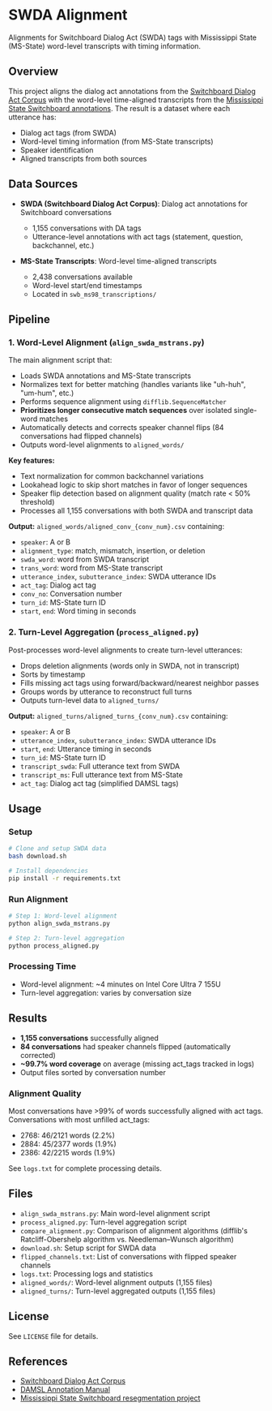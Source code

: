 # SWDA Alignment

Alignments for Switchboard Dialog Act (SWDA) tags with Mississippi State (MS-State) word-level transcripts with timing information.

## Overview

This project aligns the dialog act annotations from the [Switchboard Dialog Act Corpus](https://github.com/cgpotts/swda) with the word-level time-aligned transcripts from the [Mississippi State Switchboard annotations](https://isip.piconepress.com/projects/switchboard/). The result is a dataset where each utterance has:
- Dialog act tags (from SWDA)
- Word-level timing information (from MS-State transcripts)
- Speaker identification
- Aligned transcripts from both sources

## Data Sources

- **SWDA (Switchboard Dialog Act Corpus)**: Dialog act annotations for Switchboard conversations
  - 1,155 conversations with DA tags
  - Utterance-level annotations with act tags (statement, question, backchannel, etc.)

- **MS-State Transcripts**: Word-level time-aligned transcripts
  - 2,438 conversations available
  - Word-level start/end timestamps
  - Located in `swb_ms98_transcriptions/`

## Pipeline

### 1. Word-Level Alignment (`align_swda_mstrans.py`)

The main alignment script that:
- Loads SWDA annotations and MS-State transcripts
- Normalizes text for better matching (handles variants like "uh-huh", "um-hum", etc.)
- Performs sequence alignment using `difflib.SequenceMatcher`
- **Prioritizes longer consecutive match sequences** over isolated single-word matches
- Automatically detects and corrects speaker channel flips (84 conversations had flipped channels)
- Outputs word-level alignments to `aligned_words/`

**Key features:**
- Text normalization for common backchannel variations
- Lookahead logic to skip short matches in favor of longer sequences
- Speaker flip detection based on alignment quality (match rate < 50% threshold)
- Processes all 1,155 conversations with both SWDA and transcript data

**Output:** `aligned_words/aligned_conv_{conv_num}.csv` containing:
- `speaker`: A or B
- `alignment_type`: match, mismatch, insertion, or deletion
- `swda_word`: word from SWDA transcript
- `trans_word`: word from MS-State transcript
- `utterance_index`, `subutterance_index`: SWDA utterance IDs
- `act_tag`: Dialog act tag
- `conv_no`: Conversation number
- `turn_id`: MS-State turn ID
- `start`, `end`: Word timing in seconds

### 2. Turn-Level Aggregation (`process_aligned.py`)

Post-processes word-level alignments to create turn-level utterances:
- Drops deletion alignments (words only in SWDA, not in transcript)
- Sorts by timestamp
- Fills missing act tags using forward/backward/nearest neighbor passes
- Groups words by utterance to reconstruct full turns
- Outputs turn-level data to `aligned_turns/`

**Output:** `aligned_turns/aligned_turns_{conv_num}.csv` containing:
- `speaker`: A or B
- `utterance_index`, `subutterance_index`: SWDA utterance IDs
- `start`, `end`: Utterance timing in seconds
- `turn_id`: MS-State turn ID
- `transcript_swda`: Full utterance text from SWDA
- `transcript_ms`: Full utterance text from MS-State
- `act_tag`: Dialog act tag (simplified DAMSL tags)

## Usage

### Setup

```bash
# Clone and setup SWDA data
bash download.sh

# Install dependencies
pip install -r requirements.txt
```

### Run Alignment

```bash
# Step 1: Word-level alignment
python align_swda_mstrans.py

# Step 2: Turn-level aggregation
python process_aligned.py
```

### Processing Time

- Word-level alignment: ~4 minutes on Intel Core Ultra 7 155U
- Turn-level aggregation: varies by conversation size

## Results

- **1,155 conversations** successfully aligned
- **84 conversations** had speaker channels flipped (automatically corrected)
- **~99.7% word coverage** on average (missing act_tags tracked in logs)
- Output files sorted by conversation number

### Alignment Quality

Most conversations have >99% of words successfully aligned with act tags. Conversations with most unfilled act_tags:
- 2768: 46/2121 words (2.2%)
- 2884: 45/2377 words (1.9%)
- 2386: 42/2215 words (1.9%)

See `logs.txt` for complete processing details.

## Files

- `align_swda_mstrans.py`: Main word-level alignment script
- `process_aligned.py`: Turn-level aggregation script
- `compare_alignment.py`: Comparison of alignment algorithms (difflib's Ratcliff-Obershelp algorithm vs. Needleman–Wunsch algorithm)
- `download.sh`: Setup script for SWDA data
- `flipped_channels.txt`: List of conversations with flipped speaker channels
- `logs.txt`: Processing logs and statistics
- `aligned_words/`: Word-level alignment outputs (1,155 files)
- `aligned_turns/`: Turn-level aggregated outputs (1,155 files)

## License

See `LICENSE` file for details.

## References

- [Switchboard Dialog Act Corpus](https://github.com/cgpotts/swda)
- [DAMSL Annotation Manual](https://web.stanford.edu/~jurafsky/ws97/manual.august1.html)
- [Mississippi State Switchboard resegmentation project](https://isip.piconepress.com/projects/switchboard/)
